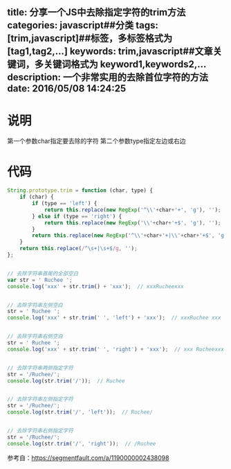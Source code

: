 title: 分享一个JS中去除指定字符的trim方法
categories: javascript##分类
tags: [trim,javascript]##标签，多标签格式为 [tag1,tag2,...]
keywords: trim,javascript##文章关键词，多关键词格式为 keyword1,keywords2,...
description: 一个非常实用的去除首位字符的方法
date: 2016/05/08 14:24:25 
---
# 说明
第一个参数char指定要去除的字符
第二个参数type指定左边或右边

# 代码
``` javascript
String.prototype.trim = function (char, type) {
    if (char) {
        if (type == 'left') {
            return this.replace(new RegExp('^\\'+char+'+', 'g'), '');
        } else if (type == 'right') {
            return this.replace(new RegExp('\\'+char+'+$', 'g'), '');
        }
        return this.replace(new RegExp('^\\'+char+'+|\\'+char+'+$', 'g'), '');
    }
    return this.replace(/^\s+|\s+$/g, '');
};


// 去除字符串首尾的全部空白
var str = ' Ruchee ';
console.log('xxx' + str.trim() + 'xxx');  // xxxRucheexxx


// 去除字符串左侧空白
str = ' Ruchee ';
console.log('xxx' + str.trim(' ', 'left') + 'xxx');  // xxxRuchee xxx


// 去除字符串右侧空白
str = ' Ruchee ';
console.log('xxx' + str.trim(' ', 'right') + 'xxx');  // xxx Rucheexxx


// 去除字符串两侧指定字符
str = '/Ruchee/';
console.log(str.trim('/'));  // Ruchee


// 去除字符串左侧指定字符
str = '/Ruchee/';
console.log(str.trim('/', 'left'));  // Ruchee/


// 去除字符串右侧指定字符
str = '/Ruchee/';
console.log(str.trim('/', 'right'));  // /Ruchee
```

参考自：https://segmentfault.com/a/1190000002438098